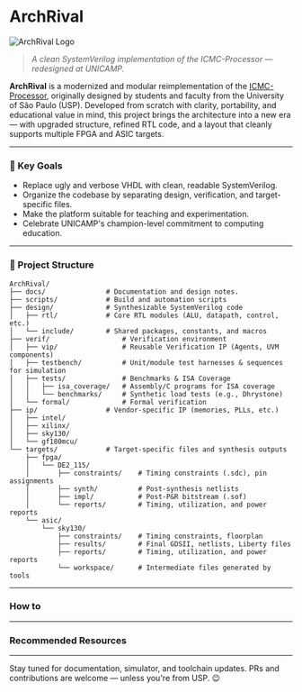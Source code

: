 # ArchRival

![ArchRival Logo](logo.png)

> *A clean SystemVerilog implementation of the ICMC-Processor — redesigned at UNICAMP.*

**ArchRival** is a modernized and modular reimplementation of the [ICMC-Processor](https://github.com/simoesusp/Processador-ICMC/), originally designed by students and faculty from the University of São Paulo (USP). Developed from scratch with clarity, portability, and educational value in mind, this project brings the architecture into a new era — with upgraded structure, refined RTL code, and a layout that cleanly supports multiple FPGA and ASIC targets.

---

### 🏁 Key Goals

- Replace ugly and verbose VHDL with clean, readable SystemVerilog.  
- Organize the codebase by separating design, verification, and target-specific files.  
- Make the platform suitable for teaching and experimentation.  
- Celebrate UNICAMP's champion-level commitment to computing education.

---

### 📁 Project Structure

```text
ArchRival/
├── docs/               # Documentation and design notes.
├── scripts/            # Build and automation scripts
├── design/             # Synthesizable SystemVerilog code
│   ├── rtl/            # Core RTL modules (ALU, datapath, control, etc.)
│   └── include/        # Shared packages, constants, and macros
├── verif/                  # Verification environment
│   ├── vip/                # Reusable Verification IP (Agents, UVM components)
│   ├── testbench/          # Unit/module test harnesses & sequences for simulation
│   ├── tests/              # Benchmarks & ISA Coverage
│   │   ├── isa_coverage/   # Assembly/C programs for ISA coverage
│   │   └── benchmarks/     # Synthetic load tests (e.g., Dhrystone)
│   └── formal/             # Formal verification
├── ip/                 # Vendor-specific IP (memories, PLLs, etc.)
│   ├── intel/
│   ├── xilinx/
│   ├── sky130/
│   └── gf180mcu/
└── targets/            # Target-specific files and synthesis outputs
    ├── fpga/
    │   └── DE2_115/
    │       ├── constraints/    # Timing constraints (.sdc), pin assignments
    │       ├── synth/          # Post-synthesis netlists
    │       ├── impl/           # Post-P&R bitstream (.sof)
    │       └── reports/        # Timing, utilization, and power reports
    └── asic/
        └── sky130/
            ├── constraints/    # Timing constraints, floorplan
            ├── results/        # Final GDSII, netlists, Liberty files
            ├── reports/        # Timing, utilization, and power reports
            └── workspace/      # Intermediate files generated by tools
```

---

### How to 

---

### Recommended Resources

---

Stay tuned for documentation, simulator, and toolchain updates.
PRs and contributions are welcome — unless you're from USP. 😉
